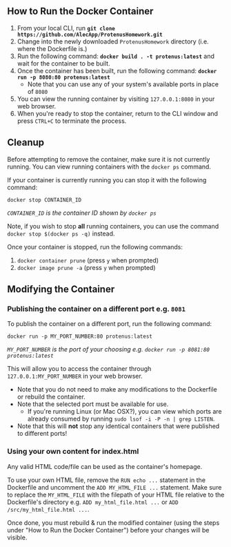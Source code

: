 ## How to Run the Docker Container
1. From your local CLI, run **`git clone https://github.com/AlecApp/ProtenusHomework.git`**
2. Change into the newly downloaded `ProtenusHomework` directory (i.e. where the Dockerfile is.)
3. Run the following command: **`docker build . -t protenus:latest`** and wait for the container to be built.
4. Once the container has been built, run the following command: **`docker run -p 8080:80 protenus:latest`**
    - Note that you can use any of your system's available ports in place of `8080`
5. You can view the running container by visiting `127.0.0.1:8080` in your web browser.
6. When you're ready to stop the container, return to the CLI window and press `CTRL+C` to terminate the process.


## Cleanup
Before attempting to remove the container, make sure it is not currently running. You can view running containers with the `docker ps` command.

If your container is currently running you can stop it with the following command:
```
docker stop CONTAINER_ID
```
*`CONTAINER_ID` is the container ID shown by `docker ps`*

Note, if you wish to stop **all** running containers, you can use the command `docker stop $(docker ps -q)` instead.

Once your container is stopped, run the following commands:
1. `docker container prune` (press `y` when prompted)
2. `docker image prune -a` (press `y` when prompted)


## Modifying the Container

### Publishing the container on a different port e.g. `8081`
To publish the container on a different port, run the following command:
```
docker run -p MY_PORT_NUMBER:80 protenus:latest
```
*`MY_PORT_NUMBER` is the port of your choosing e.g. `docker run -p 8081:80 protenus:latest`*

This will allow you to access the container through `127.0.0.1:MY_PORT_NUMBER` in your web browser.

* Note that you do not need to make any modifications to the Dockerfile or rebuild the container.
* Note that the selected port must be available for use.
    - If you're running Linux (or Mac OSX?), you can view which ports are already consumed by running `sudo lsof -i -P -n | grep LISTEN`.
* Note that this will **not** stop any identical containers that were published to different ports!


### Using your own content for index.html
Any valid HTML code/file can be used as the container's homepage.

To use your own HTML file, remove the `RUN echo ...` statement in the Dockerfile and uncomment the `ADD MY_HTML_FILE ...` statement. Make sure to replace the `MY_HTML_FILE` with the filepath of your HTML file relative to the Dockerfile's directory e.g. `ADD my_html_file.html ...` or `ADD /src/my_html_file.html ...`.

Once done, you must rebuild & run the modified container (using the steps under "How to Run the Docker Container") before your changes will be visible.